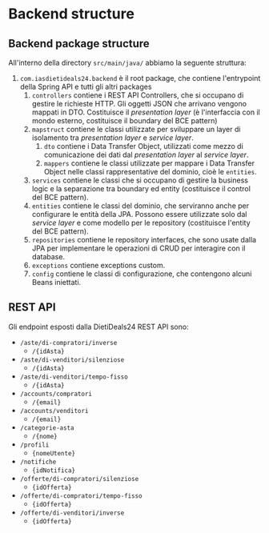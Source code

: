 # Backend structure

## Backend package structure

All'interno della directory `src/main/java/` abbiamo la seguente struttura:

1. `com.iasdietideals24.backend` è il root package, che contiene l'entrypoint della Spring API e tutti gli altri packages
    1. `controllers` contiene i REST API Controllers, che si occupano di gestire le richieste HTTP. Gli oggetti JSON che arrivano vengono mappati in DTO. Costituisce il *presentation layer* (è l'interfaccia con il mondo esterno, costituisce il boundary del BCE pattern)
    2. `mapstruct` contiene le classi utilizzate per sviluppare un layer di isolamento tra *presentation layer* e *service layer*. 
       1. `dto` contiene i Data Transfer Object, utilizzati come mezzo di comunicazione dei dati dal *presentation layer* al *service layer*.
       2. `mappers` contiene le classi utilizzate per mappare i Data Transfer Object nelle classi rappresentative del dominio, cioè le `entities`.
    3. `services` contiene le classi che si occupano di gestire la business logic e la separazione tra boundary ed entity (costituisce il control del BCE pattern).
    4. `entities` contiene le classi del dominio, che serviranno anche per configurare le entità della JPA. Possono essere utilizzate solo dal *service layer* e come modello per le repository (costituisce l'entity del BCE pattern).
    5. `repositories` contiene le repository interfaces, che sono usate dalla JPA per implementare le operazioni di CRUD per interagire con il database.
    6. `exceptions` contiene exceptions custom.
    7. `config` contiene le classi di configurazione, che contengono alcuni Beans iniettati.

## REST API

Gli endpoint esposti dalla DietiDeals24 REST API sono:

- `/aste/di-compratori/inverse`
    - `/{idAsta}`
- `/aste/di-venditori/silenziose`
    - `/{idAsta}`
- `/aste/di-venditori/tempo-fisso`
    - `/{idAsta}`
- `/accounts/compratori`
    - `/{email}`
- `/accounts/venditori`
    - `/{email}`
- `/categorie-asta`
    - `/{nome}`
- `/profili`
    - `{nomeUtente}`
- `/notifiche`
    - `{idNotifica}`
- `/offerte/di-compratori/silenziose`
    - `{idOfferta}`
- `/offerte/di-compratori/tempo-fisso`
    - `{idOfferta}`
- `/offerte/di-venditori/inverse`
    - `{idOfferta}`